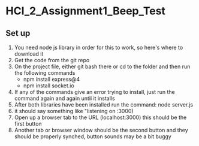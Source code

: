 # HCI_2_Assignment1_Beep_Test

## Set up
1. You need node js library in order for this to work, so here's where to download it
2. Get the code from the git repo
3. On the project file, either git bash there or cd to the folder and then run the following commands
    - npm install express@4
    - npm install socket.io
4. If any of the commands give an error trying to install, just run the command again and again until it installs
5. After both libraries have been installed run the command: node server.js
6. it should say something like "listening on :3000)
7. Open up a browser tab to the URL (localhost:3000) this should be the first button
8. Another tab or browser window should be the second button and they should be properly synched, button sounds may be a bit buggy